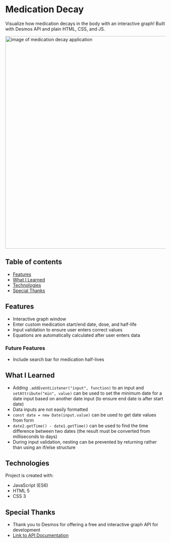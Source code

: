 # Medication Decay
Visualize how medication decays in the body with an interactive graph! Built with Desmos API and plain HTML, CSS, and JS.

<img width="667" alt="image of medication decay application" src="https://user-images.githubusercontent.com/96708796/183257005-e8da9469-37cf-49cc-ab99-0ef839e874ad.png">

## Table of contents
* [Features](#features)
* [What I Learned](#what-i-learned)
* [Technologies](#technologies)
* [Special Thanks](#special-thanks)

## Features
* Interactive graph window
* Enter custom medication start/end date, dose, and half-life
* Input validation to ensure user enters correct values
* Equations are automatically calculated after user enters data

### Future Features
* Include search bar for medication half-lives

## What I Learned
* Adding `.addEventListener("input", function)` to an input and `setAttribute("min", value)` can be used to set the minimum date for a date input based on another date input (to ensure end date is after start date)
* Data inputs are not easily formatted
* `const date = new Date(input.value)` can be used to get date values from form
* `date2.getTime() - date1.getTime()` can be used to find the time difference between two dates (the result must be converted from milliseconds to days)
* During input validation, nesting can be prevented by returning rather than using an if/else structure
	
## Technologies
Project is created with:
* JavaScript (ES6)
* HTML 5
* CSS 3
	
## Special Thanks
* Thank you to Desmos for offering a free and interactive graph API for development
* [Link to API Documentation](https://www.desmos.com/api/)
